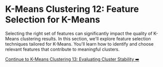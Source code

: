 # K-Means Clustering 12: Feature Selection for K-Means

Selecting the right set of features can significantly impact the quality of K-Means clustering results. In this section, we'll explore feature selection techniques tailored for K-Means. You'll learn how to identify and choose relevant features that contribute to meaningful clusters.

[Continue to K-Means Clustering 13: Evaluating Cluster Stability ➡️](kmeans_cluster_stability.md)


